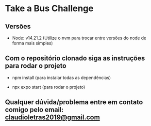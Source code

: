 # Take a Bus Challenge

## Versões

- Node: v14.21.2 (Utilize o nvm para trocar entre versões do node de forma mais simples)

## Com o repositório clonado siga as instruções para rodar o projeto

- npm install (para instalar todas as dependências)

- npx expo start (para rodar o projeto)

## Qualquer dúvida/problema entre em contato comigo pelo email: claudioletras2019@gmail.com

